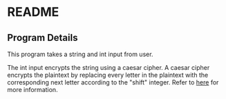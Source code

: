 # README

## Program Details

This program takes a string and int input from user.

The int input encrypts the string using a caesar cipher.
A caesar cipher encrypts the plaintext by replacing every letter in the plaintext with the corresponding next letter according to the "shift" integer. Refer to [here](https://en.wikipedia.org/wiki/Caesar_cipher) for more information.